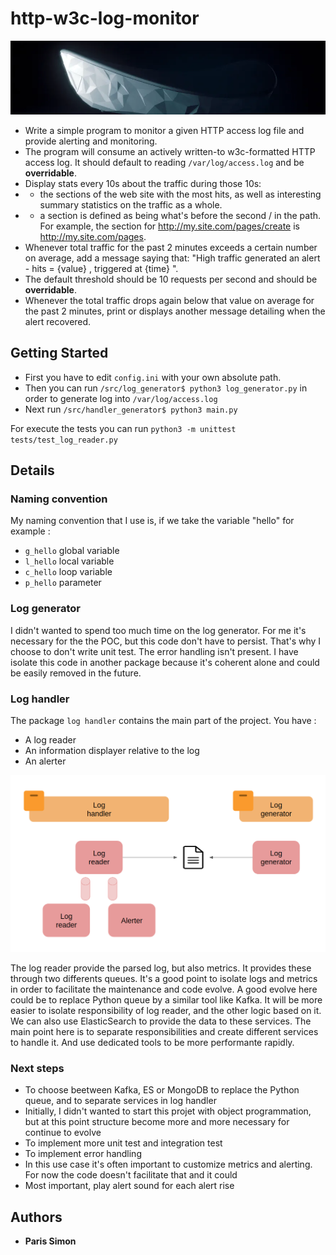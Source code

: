 # http-w3c-log-monitor
![N|Solid](https://raw.githubusercontent.com/haagor/http-w3c-log-monitor/master/img/banner.png)

* Write a simple program to monitor a given HTTP access log file and provide alerting and monitoring.
* The program will consume an actively written-to w3c-formatted HTTP access log. It should default to reading `/var/log/access.log` and be **overridable**.
* Display stats every 10s about the traffic during those 10s:
* * the sections of the web site with the most hits, as well as interesting summary statistics on the traffic as a whole.
* * a section is defined as being what's before the second / in the path. For example, the section for http://my.site.com/pages/create is http://my.site.com/pages.
* Whenever total traffic for the past 2 minutes exceeds a certain number on average, add a message saying that: "High traffic generated an alert - hits = {value} , triggered at {time} ".
* The default threshold should be 10 requests per second and should be **overridable**.
* Whenever the total traffic drops again below that value on average for the past 2 minutes, print or displays another message detailing when the alert recovered.

## Getting Started
* First you have to edit `config.ini` with your own absolute path.
* Then you can run `/src/log_generator$ python3 log_generator.py` in order to generate log into `/var/log/access.log`
* Next run `/src/handler_generator$ python3 main.py`

For execute the tests you can run `python3 -m unittest tests/test_log_reader.py`

## Details

### Naming convention
My naming convention that I use is, if we take the variable "hello" for example :

* `g_hello` global variable
* `l_hello` local variable
* `c_hello` loop variable
* `p_hello` parameter

### Log generator
I didn't wanted to spend too much time on the log generator. For me it's necessary for the the POC, but this code don't have to persist. That's why I choose to don't write unit test.
The error handling isn't present.
I have isolate this code in another package because it's coherent alone and could be easily removed in the future.

### Log handler
The package `log handler` contains the main part of the project. You have :

- A log reader
- An information displayer relative to the log
- An alerter

![N|Solid](https://raw.githubusercontent.com/haagor/http-w3c-log-monitor/master/img/projectStructur.png)

The log reader provide the parsed log, but also metrics. It provides these through two differents queues. It's a good point to isolate logs and metrics in order to facilitate the maintenance and code evolve.
A good evolve here could be to replace Python queue by a similar tool like Kafka. It will be more easier to isolate responsibility of log reader, and the other logic based on it. We can also use ElasticSearch to provide the data to these services. The main point here is to separate responsibilities and create different services to handle it. And use dedicated tools to be more performante rapidly. 

### Next steps

* To choose beetween Kafka, ES or MongoDB to replace the Python queue, and to separate services in log handler
* Initially, I didn't wanted to start this projet with object programmation, but at this point structure become more and more necessary for continue to evolve
* To implement more unit test and integration test
* To implement error handling
* In this use case it's often important to customize metrics and alerting. For now the code doesn't facilitate that and it could
* Most important, play alert sound for each alert rise


## Authors

* **Paris Simon** 
